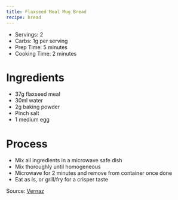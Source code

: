 ```yaml
---
title: Flaxseed Meal Mug Bread
recipe: bread
---
```


* Servings: 2
* Carbs: 1g per serving
* Prep Time: 5 minutes
* Cooking Time: 2 minutes

# Ingredients
* 37g flaxseed meal
* 30ml water
* 2g baking powder
* Pinch salt
* 1 medium egg

# Process
* Mix all ingredients in a microwave safe dish
* Mix thoroughly until homogeneous
* Microwave for 2 minutes and remove from container once done
* Eat as is, or grill/fry for a crisper taste

Source: [Vernaz](https://www.youtube.com/watch?v=D74Vhb1kZWs)
